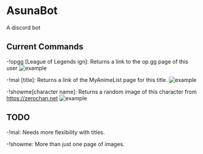 # AsunaBot
A discord bot

## Current Commands
-!opgg [League of Legends ign]: Returns a link to the op.gg page of this user
![example](https://i.imgur.com/udgpzmB.png)

-!mal [title]: Returns a link of the MyAnimeList page for this title. 
![example](https://i.imgur.com/WIqEZyC.png)

-!showme[character name]: Returns a random image of this character from https://zerochan.net
![example](https://i.imgur.com/L4dvRza.png)

## TODO
-!mal: Needs more flexibility with titles. 

-!showme: More than just one page of images.
